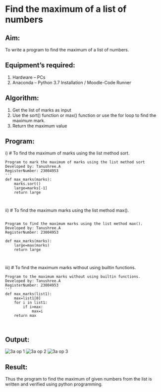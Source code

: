 # Find the maximum of a list of numbers
## Aim:
To write a program to find the maximum of a list of numbers.
## Equipment’s required:
1.	Hardware – PCs
2.	Anaconda – Python 3.7 Installation / Moodle-Code Runner
## Algorithm:
1.	Get the list of marks as input
2.	Use the sort() function or max() function or use the for loop to find the maximum mark.
3.	Return the maximum value
## Program:

i)	# To find the maximum of marks using the list method sort.
``` 
Program to mark the maximum of marks using the list method sort
Developed by: Tanushree.A
RegisterNumber: 23004953
'''
def max_marks(marks):
    marks.sort()
    large=marks[-1]
    return large



```

ii)	# To find the maximum marks using the list method max().
```

Program to find the maximum marks using the list method max().
Developed by: Tanushree.A
RegisterNumber: 23004953

def max_marks(marks):
    large=max(marks)
    return large



```

iii) # To find the maximum marks without using builtin functions.
```
Program to the maximum marks without using builtin functions.
Developed by: Tanushree.A
RegisterNumber: 23004953
'''
def max_marks(list1):
    max=list1[0]
    for i in list1:
        if i>max:
            max=i
    return max



```
 

## Output:
![3a op 1](https://github.com/Tanug25/FindMaximum/assets/138849166/2359764e-d4e1-49b7-b633-516af1ba62b7)
![3a op 2](https://github.com/Tanug25/FindMaximum/assets/138849166/d7efee29-9caf-41c1-860b-4659020dedac)
![3a op 3](https://github.com/Tanug25/FindMaximum/assets/138849166/765b7103-34cd-436c-93ac-bdf6e575b23a)



## Result:
Thus the program to find the maximum of given numbers from the list is written and verified using python programming.
